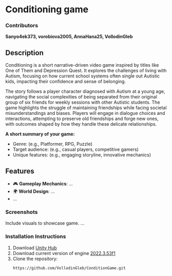 
# Conditioning game
### Contributors
**Sanyo4ek373, vorobiova2005, AnnaHana25, VollodinGleb**

## Description
Conditioning is a short narrative-driven video game inspired by titles like One of Them and Depression Quest. It explores the challenges of living with Autism, focusing on how current school systems often single out Autistic kids, impacting their confidence and sense of belonging.

The story follows a player character diagnosed with Autism at a young age, navigating the social complexities of being separated from their original group of six friends for weekly sessions with other Autistic students. The game highlights the struggle of maintaining friendships while facing societal misunderstandings and biases. Players will engage in dialogue choices and interactions, attempting to preserve old friendships and forge new ones, with outcomes shaped by how they handle these delicate relationships.

**A short summary of your game:**  
- Genre: (e.g., Platformer, RPG, Puzzle)  
- Target audience: (e.g., casual players, competitive gamers)  
- Unique features: (e.g., engaging storyline, innovative mechanics)  

## Features
- 🎮 **Gameplay Mechanics**: ...  
- 🌍 **World Design**: ...  
- ...

### Screenshots
Include visuals to showcase game.
...

### **Installation Instructions**
1. Download [Unity Hub](https://unity.com/ru/download "Download Hub")
2. Download current version of engine [2022.3.53f1](https://unity.com/ru/releases/editor/archive "Download current version")
1. Clone the repository:  
   ```bash
   https://github.com/VollodinGleb/ConditionGame.git
